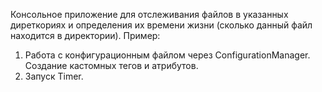 Консольное приложение для отслеживания файлов в указанных диреткориях и определения их времени жизни (сколько данный файл находится в директории).
Пример:
1. Работа с конфигурационным файлом через ConfigurationManager. Создание кастомных тегов и атрибутов. 
2. Запуск Timer.
